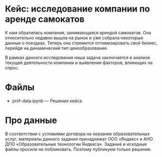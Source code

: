 # Кейс: исследование компании по аренде самокатов

К нам обратилась компания, занимающаяся арендой самокатов. Она относительно недавно вышла на рынок и уже собрала некоторые данные о поездках. Теперь она стремится оптимизировать свой бизнес, перейдя на динамический тип ценообразования.

В рамках данного исследования наша задача заключается в анализе текущей деятельности компании и выявлении факторов, влияющих на спрос.

# Файлы
- prof-data.ipynb — Решение кейса

# Про данные 
В соответствии с условиями договора на оказание образовательных услуг, материалы данного задания принадлежат ООО «Яндекс» и АНО ДПО «Образовательные технологии Яндекса». Задание и исходные файлы просили не побликовать. Поэтому публикуем только решение.     
